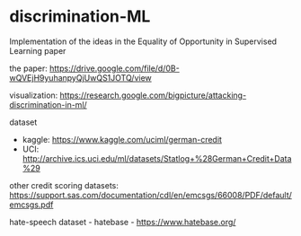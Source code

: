 # discrimination-ML
Implementation of the ideas in the Equality of Opportunity in Supervised Learning paper

the paper: https://drive.google.com/file/d/0B-wQVEjH9yuhanpyQjUwQS1JOTQ/view

visualization: https://research.google.com/bigpicture/attacking-discrimination-in-ml/

dataset 
* kaggle: https://www.kaggle.com/uciml/german-credit
* UCI: http://archive.ics.uci.edu/ml/datasets/Statlog+%28German+Credit+Data%29

other credit scoring datasets:
https://support.sas.com/documentation/cdl/en/emcsgs/66008/PDF/default/emcsgs.pdf

hate-speech dataset - hatebase - https://www.hatebase.org/
